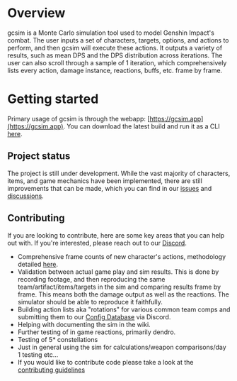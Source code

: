 # Overview

gcsim is a Monte Carlo simulation tool used to model Genshin Impact's combat. The user inputs a set of characters, targets, options, and actions to perform, and then gcsim will execute these actions. It outputs a variety of results, such as mean DPS and the DPS distribution across iterations. The user can also scroll through a sample of 1 iteration, which comprehensively lists every action, damage instance, reactions, buffs, etc. frame by frame.

# Getting started

Primary usage of gcsim is through the webapp: [https://gcsim.app](https://gcsim.app). You can download the latest build and run it as a CLI [here](https://github.com/genshinsim/gcsim/releases).

## Project status

The project is still under development. While the vast majority of characters, items, and game mechanics have been implemented, there are still improvements that can be made, which you can find in our [issues](https://github.com/genshinsim/gcsim/issues?q=is%3Aopen+is%3Aissue) and [discussions](https://github.com/genshinsim/gcsim/discussions).

## Contributing

If you are looking to contribute, here are some key areas that you can help out with. If you're interested, please reach out to our [Discord](https://discord.gg/m7jvjdxx7q).

- Comprehensive frame counts of new character's actions, methodology detailed [here](https://docs.gcsim.app/mechanics/frames/).
- Validation between actual game play and sim results. This is done by recording footage, and then reproducing the same team/artifact/items/targets in the sim and comparing results frame by frame. This means both the damage output as well as the reactions. The simulator should be able to reproduce it faithfully.
- Building action lists aka "rotations" for various common team comps and submitting them to our [Config Database](https://simpact.app/) via Discord.
- Helping with documenting the sim in the wiki.
- Further testing of in game reactions, primarily dendro.
- Testing of 5* constellations
- Just in general using the sim for calculations/weapon comparisons/day 1 testing etc...
- If you would like to contribute code please take a look at the [contributing guidelines](CONTRIBUTING.md)

